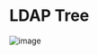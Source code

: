 #  LDAP Tree
![image](https://github.com/chocolateBlack/LdapDemo/blob/master/src/main/resources/ldap.png)
